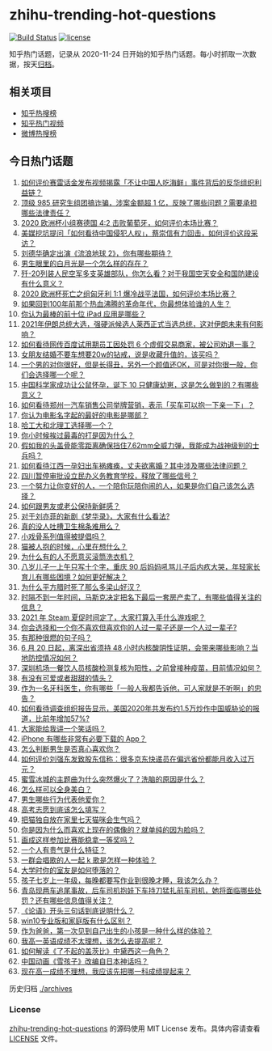 # zhihu-trending-hot-questions

[![Build Status](https://github.com/justjavac/zhihu-trending-hot-questions/workflows/ci/badge.svg?branch=master)](https://github.com/justjavac/zhihu-trending-hot-questions/actions)
[![license](https://img.shields.io/github/license/justjavac/zhihu-trending-hot-questions)](https://github.com/justjavac/zhihu-trending-hot-questions/blob/master/LICENSE)

知乎热门话题，记录从 2020-11-24 日开始的知乎热门话题。每小时抓取一次数据，按天[归档](./archives)。

## 相关项目

- [知乎热搜榜](https://github.com/justjavac/zhihu-trending-top-search)
- [知乎热门视频](https://github.com/justjavac/zhihu-trending-hot-video)
- [微博热搜榜](https://github.com/justjavac/weibo-trending-hot-search)

## 今日热门话题

<!-- BEGIN -->
<!-- 最后更新时间 Sun Jun 20 2021 05:01:19 GMT+0800 (China Standard Time) -->

1. [如何评价赛雷话金发布视频揭露「不让中国人吃海鲜」事件背后的反华组织利益链？](https://www.zhihu.com/question/465827983)
2. [顶级 985 研究生组团搞诈骗，涉案金额超 1
   亿，反映了哪些问题？需要承担哪些法律责任？](https://www.zhihu.com/question/465557339)
3. [2020 欧洲杯小组赛德国 4:2 击败葡萄牙，如何评价本场比赛？](https://www.zhihu.com/question/466062228)
4. [美媒挖坑提问「如何看待中国侵犯人权」，蔡崇信有力回击，如何评价这段采访？](https://www.zhihu.com/question/465932695)
5. [刘德华确定出演《流浪地球 2》，你有哪些期待？](https://www.zhihu.com/question/465932631)
6. [男生眼里的白月光是一个怎么样的存在？](https://www.zhihu.com/question/277228908)
7. [歼-20列装人民空军多支英雄部队，你怎么看？对于我国空天安全和国防建设有什么意义？](https://www.zhihu.com/question/465781827)
8. [2020 欧洲杯死亡之组匈牙利 1:1
   爆冷战平法国，如何评价本场比赛？](https://www.zhihu.com/question/465967890)
9. [如果回到100年前那个热血沸腾的革命年代，你最想体验谁的人生？](https://www.zhihu.com/question/460118166)
10. [你认为最棒的前十位 iPad 应用是哪些？](https://www.zhihu.com/question/34453138)
11. [2021年伊朗总统大选，强硬派候选人莱西正式当选总统，这对伊朗未来有何影响？](https://www.zhihu.com/question/465948308)
12. [如何看待网传百度试用期员工因处罚 6
    个虚假交易商家，被公司劝退一事？](https://www.zhihu.com/question/465745130)
13. [女朋友结婚不要车想要20w的钻戒，说是收藏升值的，该买吗？](https://www.zhihu.com/question/460481721)
14. [一个男的对你很好，但是长得丑，另外一个颜值还OK，可是对你很一般，你们会选择哪一个呢？](https://www.zhihu.com/question/463039719)
15. [中国科学家成功让公鼠怀孕，诞下 10
    只健康幼崽，这是怎么做到的？有哪些意义？](https://www.zhihu.com/question/465862552)
16. [如何看待郑州一汽车销售公司举牌营销，表示「买车可以抱一下亲一下」？](https://www.zhihu.com/question/465898157)
17. [你认为电影名字起的最好的电影是哪部？](https://www.zhihu.com/question/464066501)
18. [哈工大和北理工选择哪一个？](https://www.zhihu.com/question/329076452)
19. [你小时候挨过最毒的打是因为什么？](https://www.zhihu.com/question/387847644)
20. [假如我的头盖骨能零距离确保挡住7.62mm全威力弹，我能成为战神级别的士兵吗？](https://www.zhihu.com/question/444459120)
21. [如何看待江西一孕妇出车祸瘫痪，丈夫欲离婚？其中涉及哪些法律问题？](https://www.zhihu.com/question/465900205)
22. [四川暂停审批设立民办义务教育学校，释放了哪些信号？](https://www.zhihu.com/question/465529577)
23. [一个努力让你变好的人，一个陪你玩陪你闹的人，如果是你们自己该怎么选择？](https://www.zhihu.com/question/464726557)
24. [如何跟男友或老公保持新鲜感？](https://www.zhihu.com/question/323121337)
25. [对于刘亦菲的新剧《梦华录》，大家有什么看法?](https://www.zhihu.com/question/463716425)
26. [真的没人吐槽卫生棉条难用么？](https://www.zhihu.com/question/300142490)
27. [小戏骨系列值得被提倡吗？](https://www.zhihu.com/question/354286546)
28. [猫被人抱的时候，心里在想什么？](https://www.zhihu.com/question/463390158)
29. [为什么有的人不愿意买滚筒洗衣机？](https://www.zhihu.com/question/393287010)
30. [八岁儿子一上午只写十个字，重庆 90
    后妈妈吼骂儿子后内疚大哭，年轻家长育儿有哪些困境？如何更好解决？](https://www.zhihu.com/question/465723069)
31. [为什么平方腊时死了那么多梁山好汉？](https://www.zhihu.com/question/459476694)
32. [时隔不到一年时间，马斯克决定把名下最后一套房产卖了，有哪些值得关注的信息？](https://www.zhihu.com/question/465124442)
33. [2021 年 Steam 夏促时间定了，大家打算入手什么游戏呢？](https://www.zhihu.com/question/456973633)
34. [你会选择和一个你不喜欢但喜欢你的人过一辈子还是一个人过一辈子?](https://www.zhihu.com/question/461105913)
35. [有那种很燃的句子吗？](https://www.zhihu.com/question/457916101)
36. [6 月 20 日起，离深出省须持 48
    小时内核酸阴性证明，会带来哪些影响？当地防控情况如何？](https://www.zhihu.com/question/466006647)
37. [深圳机场一餐饮人员核酸检测复核为阳性，之前曾接种疫苗，目前情况如何？](https://www.zhihu.com/question/465742318)
38. [有没有可爱或者甜甜的情头？](https://www.zhihu.com/question/391413854)
39. [作为一名牙科医生，你有哪些「一般人我都告诉他，可人家就是不听啊」的忠告？](https://www.zhihu.com/question/56477060)
40. [如何看待调查组织报告显示，美国2020年共发布约1.5万炒作中国威胁论的报道，比前年增加57%?](https://www.zhihu.com/question/465877952)
41. [大家能给我讲一个笑话吗？](https://www.zhihu.com/question/464776360)
42. [iPhone 有哪些非常有必要下载的 App？](https://www.zhihu.com/question/28306141)
43. [怎么判断男生是否真心喜欢你？](https://www.zhihu.com/question/431695365)
44. [如何评价刘强东发致股东信称：很多京东快递员在偏远省份都能月收入过万元？](https://www.zhihu.com/question/465738678)
45. [蜜雪冰城的主题曲为什么突然爆火了？洗脑的原因是什么？](https://www.zhihu.com/question/464996660)
46. [怎么样可以全身美白？](https://www.zhihu.com/question/24969320)
47. [男生哪些行为代表他爱你？](https://www.zhihu.com/question/460665781)
48. [高考志愿到底该怎么填写？](https://www.zhihu.com/question/409122324)
49. [把猫独自放在家里七天猫咪会生气吗？](https://www.zhihu.com/question/297157565)
50. [你是因为什么而喜欢上现在的偶像的？就单纯的因为脸吗？](https://www.zhihu.com/question/457095758)
51. [画成这样参加比赛能稳拿一等奖吗？](https://www.zhihu.com/question/460339045)
52. [一个人有贵气是什么特征？](https://www.zhihu.com/question/61071183)
53. [一群会唱歌的人一起 k 歌是怎样一种体验？](https://www.zhihu.com/question/34563032)
54. [大学时你的室友是如何堕落的？](https://www.zhihu.com/question/351402740)
55. [孩子七岁上一年级，每晚都要写作业到很晚才睡，我该怎么办？](https://www.zhihu.com/question/453264257)
56. [青岛现两车追尾事故，后车司机抱娃下车持刀猛扎前车司机，她将面临哪些处罚？还有哪些信息值得关注？](https://www.zhihu.com/question/465539331)
57. [《论语》开头三句话到底说明什么？](https://www.zhihu.com/question/458542584)
58. [win10专业版和家庭版有什么区别？](https://www.zhihu.com/question/51633999)
59. [作为爸爸，第一次见到自己出生的小孩是一种什么样的体验？](https://www.zhihu.com/question/352453251)
60. [我高一英语成绩不太理想，该怎么去提高呢？](https://www.zhihu.com/question/463008113)
61. [如何解读《了不起的盖茨比》中黛西这一角色？](https://www.zhihu.com/question/464349748)
62. [中国动画《雪孩子》改编自日本神话吗？](https://www.zhihu.com/question/465234646)
63. [现在高一成绩不理想，我应该先把哪一科成绩提起来？](https://www.zhihu.com/question/460555751)

<!-- END -->

历史归档 [./archives](./archives)

### License

[zhihu-trending-hot-questions](https://github.com/justjavac/zhihu-trending-hot-questions)
的源码使用 MIT License 发布。具体内容请查看 [LICENSE](./LICENSE) 文件。
